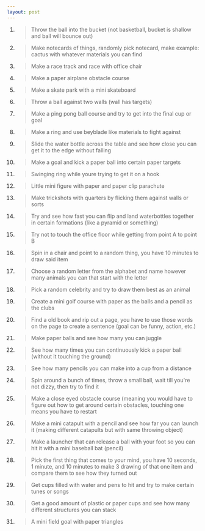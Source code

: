 ```yaml
---
layout: post
---
```

1.  > Throw the ball into the bucket (not basketball, bucket is shallow and ball will bounce out)

2.  > Make notecards of things, randomly pick notecard, make example: cactus with whatever materials you can find

3.  > Make a race track and race with office chair

4.  > Make a paper airplane obstacle course

5.  > Make a skate park with a mini skateboard

6.  > Throw a ball against two walls (wall has targets)

7.  > Make a ping pong ball course and try to get into the final cup or goal

8.  > Make a ring and use beyblade like materials to fight against

9.  > Slide the water bottle across the table and see how close you can get it to the edge without falling

10. > Make a goal and kick a paper ball into certain paper targets

11. > Swinging ring while youre trying to get it on a hook

12. > Little mini figure with paper and paper clip parachute

13. > Make trickshots with quarters by flicking them against walls or sorts

14. > Try and see how fast you can flip and land waterbottles together in certain formations (like a pyramid or something)

15. > Try not to touch the office floor while getting from point A to point B

16. > Spin in a chair and point to a random thing, you have 10 minutes to draw said item

17. > Choose a random letter from the alphabet and name however many animals you can that start with the letter

18. > Pick a random celebrity and try to draw them best as an animal

19. > Create a mini golf course with paper as the balls and a pencil as the clubs

20. > Find a old book and rip out a page, you have to use those words on the page to create a sentence (goal can be funny, action, etc.)

21. > Make paper balls and see how many you can juggle

22. > See how many times you can continuously kick a paper ball (without it touching the ground)

23. > See how many pencils you can make into a cup from a distance

24. > Spin around a bunch of times, throw a small ball, wait till you're not dizzy, then try to find it

25. > Make a close eyed obstacle course (meaning you would have to figure out how to get around certain obstacles, touching one means you have to restart

26. > Make a mini catapult with a pencil and see how far you can launch it (making different catapults but with same throwing object)

27. > Make a launcher that can release a ball with your foot so you can hit it with a mini baseball bat (pencil)

28. > Pick the first thing that comes to your mind, you have 10 seconds, 1 minute, and 10 minutes to make 3 drawing of that one item and compare them to see how they turned out

29. > Get cups filled with water and pens to hit and try to make certain tunes or songs

30. > Get a good amount of plastic or paper cups and see how many different structures you can stack

31. > A mini field goal with paper triangles
